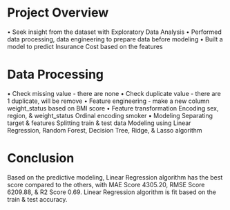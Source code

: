 # Project Overview
• Seek insight from the dataset with Exploratory Data Analysis
• Performed data processing, data engineering to prepare data before modeling
• Built a model to predict Insurance Cost based on the features

# Data Processing
• Check missing value - there are none
• Check duplicate value - there are 1 duplicate, will be remove
• Feature engineering - make a new column weight_status based on BMI score
• Feature transformation
Encoding sex, region, & weight_status
Ordinal encoding smoker
• Modeling
Separating target & features
Splitting train & test data
Modeling using Linear Regression, Random Forest, Decision Tree, Ridge, & Lasso algorithm

# Conclusion
Based on the predictive modeling, Linear Regression algorithm has the best score compared to the others, with MAE Score 4305.20, RMSE Score 6209.88, & R2 Score 0.69. Linear Regression algorithm is fit based on the train & test accuracy.
